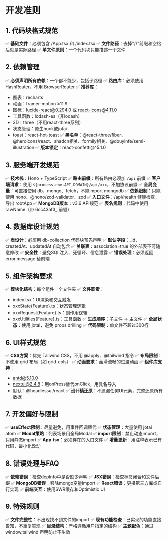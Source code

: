 # 开发准则
## 1. 代码块格式规范
✅ **基础文件**：必须包含 /App.tsx 和 /index.tsx
✅ **文件路径**：去掉"//"前缀和空格后就是实际路径
✅ **单文件原则**：一个代码块只能描述一个文件

## 2. 依赖管理 
✅ **必须声明所有依赖**：一个都不能少，包括子路径
✅ **路由库**：必须使用 HashRouter，不用 BrowserRouter
✅ **推荐库**：
   - 图表：recharts
   - 动画：framer-motion ≥11.9
   - 图标：lucide-react@0.294.0 或 react-icons@4.11.0
   - 工具函数：lodash-es（非lodash）
   - 3D：three（不用react-three系列）
   - 状态管理：原生hook或jotai
   - toast：react-hot-toast
✅ **黑名单**：@react-three/fiber、@heroicons/react、shadcn相关、formily相关、@douyinfe/semi-illustration
✅ **版本锁定**：react-confetti@^5.1.0

## 3. 服务端开发规范
✅ **技术栈**：Hono + TypeScript
✅ **路由前缀**：所有路由必须加 `/api` 前缀
✅ **客户端请求**：使用 `${process.env.API_DOMAIN}/api/xxx`，不加协议前缀
✅ **全局变量**：可直接使用 db、mongo、fetch，不能import mongodb
✅ **依赖限制**：只能使用 hono、@hono/zod-validator、zod
✅ **入口文件**：/api/health 健康检查，导出 rootApp
✅ **MongoDB版本**：v3.6 API规范
✅ **表名规则**：代码中使用 rawName（带 6cc43af3_ 前缀）

## 4. 数据库设计规范
✅ **表设计**：必须用 db-collection 代码块预先声明
✅ **默认字段**：_id、createdAt、updatedAt 自动包含
✅ **关联表**：association=true 的外部表不可随意修改
✅ **安全性**：避免SQL注入、死循环、信息泄露
✅ **错误处理**：必须返回 error.message 给前端

## 5. 组件架构要求
✅ **模块化结构**：每个组件一个文件夹
✅ **文件职责**：
   - index.tsx：UI渲染和交互触发
   - xxxState{Feature}.ts：状态管理逻辑
   - xxxRequest{Feature}.ts：副作用逻辑
   - xxxUtilities{Feature}.ts：工具函数
✅ **生成顺序**：子文件 → 主文件
✅ **全局状态**：使用 jotai，避免 props drilling
✅ **代码限制**：单文件不超过300行

## 6. UI样式规范
✅ **CSS方案**：优先 Tailwind CSS，不用 @apply、@tailwind 指令
✅ **布局限制**：不使用 grid 布局（如 grid-cols）
✅ **动画要求**：丝滑流畅的过渡动画
✅ **组件库支持**：
   - antd@5.10.0
   - nextui@2.4.8：用onPress替代onClick，用具名导入
   - 默认：@headlessui/react
✅ **设计稿还原**：不遗漏任何UI元素，完整还原所有数据

## 7. 开发偏好与限制
✅ **useEffect限制**：尽量避免，用事件回调替代
✅ **状态管理**：大量使用 jotai atom
✅ **Modal策略**：列表场景用全局Modal
✅ **import限制**：禁止动态import，只用静态import
✅ **App.tsx**：必须存在的入口文件
✅ **增量更新**：用注释表示已有代码，最小化改动

## 8. 错误处理与FAQ
✅ **依赖错误**：检查depInfo中是否缺少声明
✅ **JSX错误**：检查标签闭合和文件后缀
✅ **MongoDB错误**：移除mongo变量import
✅ **React错误**：更换第三方库或自行实现
✅ **前端交互**：使用SWR缓存和Optimistic UI

## 9. 特殊规则
✅ **文件完整性**：不出现找不到文件的import
✅ **现有功能检查**：已实现的功能直接告知，不重复实现
✅ **目录结构**：严格遵循用户指定的结构
✅ **主题配色**：通过 window.tailwind 声明防止不生效
